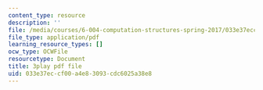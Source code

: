 ```yaml
---
content_type: resource
description: ''
file: /media/courses/6-004-computation-structures-spring-2017/033e37eccf00a4e83093cdc6025a38e8_70auqrv84y8.pdf
file_type: application/pdf
learning_resource_types: []
ocw_type: OCWFile
resourcetype: Document
title: 3play pdf file
uid: 033e37ec-cf00-a4e8-3093-cdc6025a38e8
---
```

